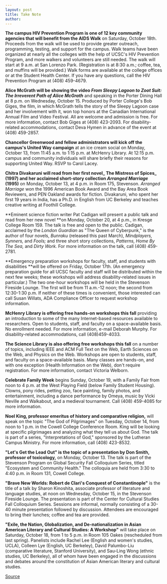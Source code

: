 ```yaml
---
layout: post
title: Take Note
author: 
---
```


**The campus HIV Prevention Program is one of 12 key community agencies that will benefit from the AIDS Walk** on Saturday, October 18th. Proceeds from the walk will be used to provide greater outreach, programming, testing, and support for the campus. Walk teams have been organized at nearly all the colleges with the help of UCSC's HIV Prevention Program, and more walkers and volunteers are still needed. The walk will start at 9 a.m. at San Lorenzo Park. (Registration is at 8:30 a.m.; coffee, tea, and muffins will be provided.) Walk forms are available at the college offices or at the Student Health Center. If you have any questions, call the HIV Prevention Program at (408) 459-4679.

**Alice McGrath will be showing the video _From Sleepy Lagoon to Zoot Suit: The Irreverent Path of Alice McGrath_** and speaking in the Porter Dining Hall at 8 p.m. on Wednesday, October 15. Produced by Porter College's Bob Giges, the film, in which McGrath tells the story of the Sleepy Lagoon case and her involvement with it, won top honors at the Canadian International Annual Film and Video Festival. All are welcome and admission is free. For more information, contact Bob Giges at (408) 423-2093. For disability-related accommodations, contact Deva Hymen in advance of the event at (408) 459-2857.

**Chancellor Greenwood and fellow administrators will kick off the campus's United Way** **campaign** at an ice cream social on Monday, October 13, from 11:45 a.m. to 1:15 p.m. at McHenry Library. At 12:15 p.m. campus and community individuals will share briefly their reasons for supporting United Way. RSVP to Carol Lacey.

**Chitra Divakaruni will read from her first novel_ The Mistress of Spices_ (1997) and her acclaimed short-story collection _Arranged Marriage_ (1995)** on Monday, October 13, at 4 p.m. in Room 175, Stevenson. _Arranged Marriage_ won the 1996 American Book Award and the Bay Area Book Reviewers, and PEN Oakland awards for fiction. Divakaruni, who spent her first 19 years in India, has a Ph.D. in English from UC Berkeley and teaches creative writing at Foothill College.

**Eminent science fiction writer Pat Cadigan will present a public talk and read from her new novel **on Monday, October 20, at 4 p.m., in Kresge College Room 159. The talk is free and open to the public. Cadigan, acclaimed by the _London Guardian_ as "The Queen of Cyberpunk," is the author of four novels, _Bunraku_ (released this past March), _Mindplayers,_ _Synners,_ and _Fools;_ and three short story collections, _Patterns, Home By The Sea,_ and _Dirty Work._ For more information on the talk, call (408) 459-2781.

**Emergency preparation workshops for faculty, staff, and students with disabilities **will be offered on Friday, October 17th. (An emergency preparation guide for all UCSC faculty and staff will be distributed within the next few weeks; these workshops will address disability-related issues in particular.) The two one-hour workshops will be held in the Stevenson Fireside Lounge. The first will be from 11 a.m.-12 noon; the second from 12:30-1:30 p.m. If neither of these times is convenient, those interested can call Susan Willats, ADA Compliance Officer to request workshop information.

**McHenry Library is offering free hands-on workshops this fall** providing an introduction to some of the many Internet-based resources available to researchers. Open to students, staff, and faculty on a space-available basis. No enrollment needed. For more information, e-mail Deborah Murphy. For disability-related accommodations, call (408)459-4033.

**The Science Library is also offering free workshops this fall** on a number of topics, including IEEE and ACM Full Text on the Web, Earth Sciences on the Web, and Physics on the Web. Workshops are open to students, staff, and faculty on a space-available basis. Many classes are hands-on, and with one exception (Health Information on the Web), don't require registration. For more information, contact Victoria Welborn.

**Celebrate Family Week** begins Sunday, October 19, with a Family Fair from noon to 4 p.m. at the West Playing Field (below Family Student Housing). Clowns, pony rides, petting zoo, face painting, family photos, and entertainment, including a dance performance by Omeya, music by Vicki Neville and Walkabout, and a medieval tournament. Call (408) 459-4085 for more information.

**Noel King, professor emeritus of history and comparative religion,** will speak on the topic "The God of Pilgrimages" on Tuesday, October 14, from noon to 1 p.m. in the Cowell College Conference Room. King will be looking at specific pilgrimages and analyzing what they tell us about God. The talk is part of a series, "Interpretations of God," sponsored by the Lutheran Campus Ministry. For more information, call (408) 423-8532.

**"Let's Get the Lead Out" is the topic of a presentation by Don Smith, professor of toxicology,** on Monday, October 13. The talk is part of the Stevenson Program on Global Security Fall Colloquium Series, titled "Ecosystem and Community Health." The colloquia are held from 3:30 to 4:40 p.m. in Room 131, Cowell College. 

**"Brave New Worlds: Robert de Clari's Conquest of Constantinople"** is the title of a talk by Sharon Kinoshita, associate professor of literature and language studies, at noon on Wednesday, October 15, in the Stevenson Fireside Lounge. The presentation is part of the Center for Cultural Studies Fall Colloquium Series. Sessions are informal, normally consisting of a 30-40 minute presentation followed by discussion. Attendees are encouraged to bring their lunches; coffee and tea are provided. 

**"Exile, the Nation, Globalization, and De-nationalization in Asian American Literary and Cultural Studies: A Workshop"** will take place on Saturday, October 18, from 1 to 5 p.m. in Room 105 Oakes (rescheduled from last spring). Panelists include Rachel Lee (English and women's studies, UCLA), Colleen Lye (English, UC Berkeley), David Palumbo-Liu (comparative literature, Stanford University), and Sau-Ling Wong (ethnic studies, UC Berkeley), all of whom have been engaged in the discussions and debates around the constitution of Asian American literary and cultural studies.

[Source](http://www1.ucsc.edu/oncampus/currents/97-10-13/takenote.htm "Permalink to Take Note: 10-13-97")
